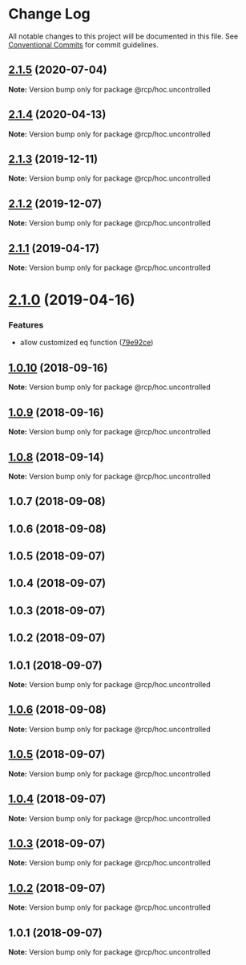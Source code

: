 # Change Log

All notable changes to this project will be documented in this file.
See [Conventional Commits](https://conventionalcommits.org) for commit guidelines.

<a name="2.1.5"></a>

## [2.1.5](https://github.com/imcuttle/rcp/compare/@rcp/hoc.uncontrolled@2.1.4...@rcp/hoc.uncontrolled@2.1.5) (2020-07-04)

**Note:** Version bump only for package @rcp/hoc.uncontrolled

<a name="2.1.4"></a>

## [2.1.4](https://github.com/imcuttle/rcp/compare/@rcp/hoc.uncontrolled@2.1.3...@rcp/hoc.uncontrolled@2.1.4) (2020-04-13)

**Note:** Version bump only for package @rcp/hoc.uncontrolled

<a name="2.1.3"></a>

## [2.1.3](https://github.com/imcuttle/rcp/compare/@rcp/hoc.uncontrolled@2.1.2...@rcp/hoc.uncontrolled@2.1.3) (2019-12-11)

**Note:** Version bump only for package @rcp/hoc.uncontrolled

<a name="2.1.2"></a>

## [2.1.2](https://github.com/imcuttle/rcp/compare/@rcp/hoc.uncontrolled@2.1.1...@rcp/hoc.uncontrolled@2.1.2) (2019-12-07)

**Note:** Version bump only for package @rcp/hoc.uncontrolled

<a name="2.1.1"></a>

## [2.1.1](https://github.com/imcuttle/rcp/compare/@rcp/hoc.uncontrolled@2.1.0...@rcp/hoc.uncontrolled@2.1.1) (2019-04-17)

**Note:** Version bump only for package @rcp/hoc.uncontrolled

<a name="2.1.0"></a>

# [2.1.0](https://github.com/imcuttle/rcp/compare/@rcp/hoc.uncontrolled@1.0.10...@rcp/hoc.uncontrolled@2.1.0) (2019-04-16)

### Features

- allow customized eq function ([79e92ce](https://github.com/imcuttle/rcp/commit/79e92ce))

<a name="1.0.10"></a>

## [1.0.10](https://github.com/imcuttle/rcp/compare/@rcp/hoc.uncontrolled@1.0.9...@rcp/hoc.uncontrolled@1.0.10) (2018-09-16)

**Note:** Version bump only for package @rcp/hoc.uncontrolled

<a name="1.0.9"></a>

## [1.0.9](https://github.com/imcuttle/rcp/compare/@rcp/hoc.uncontrolled@1.0.8...@rcp/hoc.uncontrolled@1.0.9) (2018-09-16)

**Note:** Version bump only for package @rcp/hoc.uncontrolled

<a name="1.0.8"></a>

## [1.0.8](https://github.com/imcuttle/rcp/compare/@rcp/hoc.uncontrolled@1.0.7...@rcp/hoc.uncontrolled@1.0.8) (2018-09-14)

**Note:** Version bump only for package @rcp/hoc.uncontrolled

<a name="1.0.7"></a>

## 1.0.7 (2018-09-08)

<a name="1.0.6"></a>

## 1.0.6 (2018-09-08)

<a name="1.0.5"></a>

## 1.0.5 (2018-09-07)

<a name="1.0.4"></a>

## 1.0.4 (2018-09-07)

<a name="1.0.3"></a>

## 1.0.3 (2018-09-07)

<a name="1.0.2"></a>

## 1.0.2 (2018-09-07)

<a name="1.0.1"></a>

## 1.0.1 (2018-09-07)

**Note:** Version bump only for package @rcp/hoc.uncontrolled

<a name="1.0.6"></a>

## [1.0.6](https://github.com/imcuttle/rcp/compare/v1.0.5...v1.0.6) (2018-09-08)

**Note:** Version bump only for package @rcp/hoc.uncontrolled

<a name="1.0.5"></a>

## [1.0.5](https://github.com/imcuttle/rcp/compare/v1.0.4...v1.0.5) (2018-09-07)

**Note:** Version bump only for package @rcp/hoc.uncontrolled

<a name="1.0.4"></a>

## [1.0.4](https://github.com/imcuttle/rcp/compare/v1.0.3...v1.0.4) (2018-09-07)

**Note:** Version bump only for package @rcp/hoc.uncontrolled

<a name="1.0.3"></a>

## [1.0.3](https://github.com/imcuttle/rcp/compare/v1.0.2...v1.0.3) (2018-09-07)

**Note:** Version bump only for package @rcp/hoc.uncontrolled

<a name="1.0.2"></a>

## [1.0.2](https://github.com/imcuttle/rcp/compare/v1.0.1...v1.0.2) (2018-09-07)

**Note:** Version bump only for package @rcp/hoc.uncontrolled

<a name="1.0.1"></a>

## 1.0.1 (2018-09-07)

**Note:** Version bump only for package @rcp/hoc.uncontrolled
